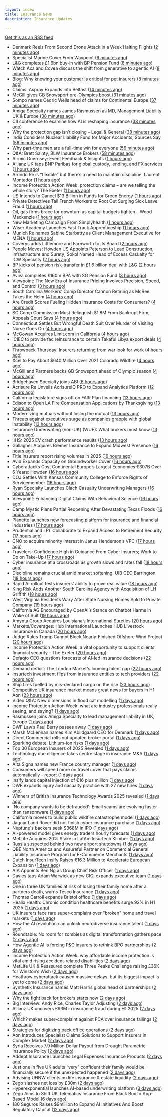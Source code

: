 ```yaml
---
layout: index
title: Insurance News
description: Insurance Updates

---
```


[Get this as an RSS feed](/insurance.rss)

<!-- news_marker starts -->
- Denmark Reels From Second Drone Attack in a Week Halting Flights ([2 minutes ago](https://www.insurancejournal.com/news/international/2025/09/25/840509.htm))
- Specialist Marine Cover From Waypoint ([6 minutes ago](https://insurance-edge.net/2025/09/25/specialist-marine-cover-from-waypoint/))
- L&G completes £1.6bn buy-in with BP Pension Fund ([8 minutes ago](https://www.reinsurancene.ws/lg-completes-1-6bn-buy-in-with-bp-pension-fund/))
- Watch Axa and Covea discuss the shift from generative to agentic AI ([8 minutes ago](https://www.postonline.co.uk/technology/7959091/watch-axa-and-covea-discuss-the-shift-from-generative-to-agentic-ai))
- Blog: Why knowing your customer is critical for pet insurers ([8 minutes ago](https://www.postonline.co.uk/market-access/7959036/blog-why-knowing-your-customer-is-critical-for-pet-insurers))
- Claims: Aspray Expands into Belfast ([14 minutes ago](https://insurance-edge.net/2025/09/25/claims-aspray-expands-into-belfast/))
- McGill gives GB Snowsport pre-Olympics boost ([31 minutes ago](https://www.postonline.co.uk/news/7959093/mcgill-gives-gb-snowsport-pre-olympics-boost))
- Sompo names Cédric Wells head of claims for Continental Europe ([37 minutes ago](https://www.insurancebusinessmag.com/uk/news/claims/sompo-names-cedric-wells-head-of-claims-for-continental-europe-550891.aspx))
- Amiga Specialty names James Rasmussen as MD, Management Liability UK & Europe ([38 minutes ago](https://www.reinsurancene.ws/amiga-specialty-names-james-rasmussen-as-md-management-liability-uk-europe/))
- CII conference to examine how AI is reshaping insurance ([38 minutes ago](https://www.postonline.co.uk/news/7959076/cii-conference-to-examine-how-ai-is-reshaping-insurance))
- Why the protection gap isn’t closing – Legal & General ([38 minutes ago](https://ifamagazine.com/why-the-protection-gap-isnt-closing-legal-general/))
- India Considers Nuclear Liability Fund for Major Accidents, Sources Say ([56 minutes ago](https://www.insurancejournal.com/news/international/2025/09/25/840502.htm))
- Why part-time men are a full-time win for everyone ([56 minutes ago](https://www.postonline.co.uk/people/7959063/why-part-time-men-are-a-full-time-win-for-everyone))
- Q&A: Brett Sainty, BLW Insurance Brokers ([58 minutes ago](https://www.postonline.co.uk/broker/7958132/qa-brett-sainty-blw-insurance-brokers))
- Airmic Guernsey: Event Feedback & Insights ([1 hours ago](https://insurance-edge.net/2025/09/25/airmic-guernsey-event-feedback-insights/))
- Allianz UK taps BNP Paribas for global custody, lending, and FX services ([1 hours ago](https://www.insurancebusinessmag.com/uk/news/breaking-news/allianz-uk-taps-bnp-paribas-for-global-custody-lending-and-fx-services-550888.aspx))
- Arundo Re is “flexible” but there’s a need to maintain discipline: Laurent Montador ([1 hours ago](https://www.reinsurancene.ws/arundo-re-is-flexible-but-theres-a-need-to-maintain-discipline-laurent-montador/))
- Income Protection Action Week: protection claims – are we telling the whole story? The Exeter ([1 hours ago](https://ifamagazine.com/income-protection-claims-are-we-telling-the-whole-story-the-exeter/))
- US Intends to Cancel $13 Billion in Funds for Green Energy ([1 hours ago](https://www.insurancejournal.com/news/national/2025/09/25/840496.htm))
- Private Detectives Tail French Workers to Root Out Surging Sick Leave Fraud ([1 hours ago](https://www.insurancejournal.com/news/international/2025/09/25/840445.htm))
- Oil, gas firms brace for downturn as capital budgets tighten – Wood Mackenzie ([1 hours ago](https://www.insurancebusinessmag.com/uk/news/breaking-news/oil-gas-firms-brace-for-downturn-as-capital-budgets-tighten--wood-mackenzie-550881.aspx))
- New Marketing Campaign From Simplyhealth ([1 hours ago](https://insurance-edge.net/2025/09/25/new-marketing-campaign-from-simplyhealth/))
- Wiser Academy Launches Fast Track Apprenticeship ([1 hours ago](https://insurance-edge.net/2025/09/25/wiser-academy-launches-fast-track-apprenticeship/))
- Munich Re names Sabine Starbatty as Client Management Executive for MENA ([1 hours ago](https://www.reinsurancene.ws/munich-re-names-sabine-starbatty-as-client-management-executive-for-mena/))
- Coverys adds Littlemore and Farnworth to its Board ([2 hours ago](https://www.reinsurancene.ws/coverys-adds-littlemore-and-farnworth-to-its-board/))
- People Moves: Howden US Appoints Peterson to Lead Construction, Infrastructure and Surety; Sokol Named Head of Excess Casualty for ICW Specialty ([2 hours ago](https://www.insurancejournal.com/news/national/2025/09/25/840427.htm))
- BP kicks of pension risk-transfer in £1.6 billion deal with L&G ([2 hours ago](https://www.insurancebusinessmag.com/uk/news/breaking-news/bp-kicks-of-pension-risktransfer-in-1-6-billion-deal-with-landg-550869.aspx))
- Aviva completes £160m BPA with SG Pension Fund ([3 hours ago](https://www.reinsurancene.ws/aviva-completes-160m-bpa-with-sg-pension-fund/))
- Viewpoint: The New Era of Insurance Pricing Involves Precision, Speed, and Control ([3 hours ago](https://www.insurancejournal.com/news/national/2025/09/25/840417.htm))
- South Carolina Workers’ Comp Director Cannon Retiring as McRee Takes the Helm ([4 hours ago](https://www.insurancejournal.com/news/southeast/2025/09/25/840458.htm))
- Are Credit Scores Fueling Hidden Insurance Costs for Consumers? ([4 hours ago](https://www.insurancejournal.com/news/southeast/2025/09/25/840401.htm))
- SC Comp Commission Must Relinquish $1.8M From Bankrupt Firm, Appeals Court Says ([4 hours ago](https://www.insurancejournal.com/news/southeast/2025/09/25/840483.htm))
- Connecticut Settles But Wrongful Death Suit Over Murder of Visiting Nurse Goes On ([4 hours ago](https://www.insurancejournal.com/news/east/2025/09/25/840452.htm))
- McGowan Acquires Limit.com in California ([4 hours ago](https://www.insurancejournal.com/news/west/2025/09/25/840446.htm))
- ICIEC to provide fac reinsurance to certain Takaful Libya export deals ([4 hours ago](https://www.reinsurancene.ws/iciec-to-provide-fac-reinsurance-to-certain-takaful-libya-export-deals/))
- Throwback Thursday: Insurers returning from war look for work ([4 hours ago](https://www.postonline.co.uk/broker/7956767/throwback-thursday-insurers-returning-from-war-look-for-work))
- Xcel to Pay About $640 Million Over 2021 Colorado Wildfire ([4 hours ago](https://www.insurancejournal.com/news/west/2025/09/25/840476.htm))
- McGill and Partners backs GB Snowsport ahead of Olympic season ([4 hours ago](https://www.insurancebusinessmag.com/uk/news/breaking-news/mcgill-and-partners-backs-gb-snowsport-ahead-of-olympic-season-550851.aspx))
- Bridgehaven Specialty joins ABI ([6 hours ago](https://www.insurancebusinessmag.com/uk/news/breaking-news/bridgehaven-specialty-joins-abi-550847.aspx))
- Acrisure Re Unveils AcrisureIQ PRO to Expand Analytics Platform ([12 hours ago](https://www.insurtechinsights.com/acrisure-re-unveils-acrisureiq-pro-to-expand-analytics-platform/))
- California legislature signs off on FAIR Plan financing ([13 hours ago](https://www.dig-in.com/news/california-legislature-signs-off-on-fair-plan-financing))
- Edison to Open LA Fire Compensation Applications by Thanksgiving ([13 hours ago](https://www.insurancejournal.com/news/west/2025/09/24/840473.htm))
- Modernizing mutuals without losing the mutual ([13 hours ago](https://www.dig-in.com/opinion/modernizing-mutuals-without-losing-the-mutual))
- Threats against executives surge as companies grapple with global instability ([13 hours ago](https://www.insurancebusinessmag.com/uk/business-strategy/threats-against-executives-surge-as-companies-grapple-with-global-instability-550828.aspx))
- Insurance Underwriting (non-UK) (WUE): What brokers must know ([13 hours ago](https://www.insurancebusinessmag.com/uk/guides/insurance-underwriting-nonuk-wue-what-brokers-must-know-550827.aspx))
- IIHS: 2025 EV crash performance results ([13 hours ago](https://www.dig-in.com/news/iihs-2025-ev-crash-performance-results))
- Gallagher Acquires Bremer Insurance to Expand Midwest Presence ([16 hours ago](https://www.insurtechinsights.com/gallagher-acquires-bremer-insurance-to-expand-midwest-presence/))
- Title insurers report rising volumes in 2025 ([16 hours ago](https://www.dig-in.com/news/title-insurers-see-increased-volumes-in-2025))
- Avid Expands Capacity on Groundworker Cover ([16 hours ago](https://insurance-edge.net/2025/09/24/avid-expands-capacity-on-groundworker-cover/))
- Cyberattacks Cost Continental Europe’s Largest Economies €307B Over 5 Years: Howden ([16 hours ago](https://www.insurancejournal.com/news/international/2025/09/24/840408.htm))
- DOJ Settles With Kansas Community College to Enforce Rights of Servicemember ([16 hours ago](https://www.insurancejournal.com/news/midwest/2025/09/24/840439.htm))
- Ryan Specialty Launches Clach Casualty Underwriting Managers ([16 hours ago](https://www.insurancejournal.com/news/midwest/2025/09/24/840435.htm))
- Viewpoint: Enhancing Digital Claims With Behavioral Science ([16 hours ago](https://www.insurancejournal.com/news/national/2025/09/24/840421.htm))
- Camp Mystic Plans Partial Reopening After Devastating Texas Floods ([16 hours ago](https://www.insurancejournal.com/news/southcentral/2025/09/24/840430.htm))
- Planette launches new forecasting platform for insurance and financial industries ([17 hours ago](https://www.reinsurancene.ws/planette-launches-new-forecasting-platform-for-insurance-and-financial-industries/))
- Prudential and LPL Collaborate to Expand Access to Retirement Security ([17 hours ago](https://www.insurtechinsights.com/prudential-and-lpl-collaborate-to-expand-access-to-retirement-security/))
- CNO to acquire minority interest in Janus Henderson’s VPC ([17 hours ago](https://www.reinsurancene.ws/cno-to-acquire-minority-interest-in-janus-hendersons-vpc/))
- Travelers: Confidence High in Guidance From Cyber Insurers; Work to Do on Take-Up ([17 hours ago](https://www.insurancejournal.com/news/national/2025/09/24/840397.htm))
- Cyber insurance at a crossroads as growth slows and rates fall ([18 hours ago](https://www.insurancebusinessmag.com/uk/news/cyber/cyber-insurance-at-a-crossroads-as-growth-slows-and-rates-fall-550790.aspx))
- Discipline remains crucial amid market softening: UIB CEO Barrington ([18 hours ago](https://www.reinsurancene.ws/discipline-remains-crucial-amid-market-softening-uib-ceo-barrington/))
- Rapid AI rollout tests insurers’ ability to prove real value ([18 hours ago](https://www.postonline.co.uk/news/7959090/rapid-ai-rollout-tests-insurers%E2%80%99-ability-to-prove-real-value))
- King Risk Adds Another South Carolina Agency with Acquisition of LH Griffith ([18 hours ago](https://www.insurancejournal.com/news/southeast/2025/09/24/840392.htm))
- West Virginia Residents Wary After State Nursing Homes Sold to Private Company ([19 hours ago](https://www.insurancejournal.com/news/southeast/2025/09/24/840382.htm))
- California AG Encouraged by OpenAI’s Stance on Chatbot Harms in Wake of Suit ([19 hours ago](https://www.insurancejournal.com/news/west/2025/09/24/840380.htm))
- Amynta Group Acquires Louisiana’s International Sureties ([20 hours ago](https://www.insurancejournal.com/news/southcentral/2025/09/24/840373.htm))
- Markets/Coverages: Hub International Launches HUB Livestock Insurance in Canada ([20 hours ago](https://www.insurancejournal.com/news/international/2025/09/24/840369.htm))
- Judge Rules Trump Cannot Block Nearly-Finished Offshore Wind Project ([20 hours ago](https://www.insurancejournal.com/news/east/2025/09/24/840362.htm))
- Income Protection Action Week: a vital opportunity to support clients’ financial security – The Exeter ([20 hours ago](https://ifamagazine.com/income-protection-action-week-a-vital-opportunity-to-support-clients-financial-security-the-exeter/))
- Defaqto CEO questions forecasts of AI-led insurance decisions ([22 hours ago](https://www.postonline.co.uk/technology/7959089/defaqto-ceo-questions-forecasts-of-ai-led-insurance-decisions))
- Demand deficit: The London Market's looming talent gap ([22 hours ago](https://www.insurancebusinessmag.com/uk/news/diversity-inclusion/demand-deficit-the-london-markets-looming-talent-gap-550748.aspx))
- Insurtech investment flips from insurance entities to tech providers ([22 hours ago](https://www.postonline.co.uk/technology/7959087/insurtech-investment-flips-from-insurance-entities-to-tech-providers))
- Ship fires fuelled by mis-declared cargo on the rise ([23 hours ago](https://www.postonline.co.uk/news/7959085/ship-fires-fuelled-by-mis-declared-cargo-on-the-rise))
- Competitive UK insurance market means great news for buyers in H1: Aon ([23 hours ago](https://www.insurancebusinessmag.com/uk/news/breaking-news/competitive-uk-insurance-market-means-great-news-for-buyers-in-h1-aon-550741.aspx))
- Video Q&A: New dimensions in flood cat modelling ([1 days ago](https://www.postonline.co.uk/technology/7959047/video-qa-new-dimensions-in-flood-cat-modelling))
- Income Protection Action Week: what are industry professionals really seeing, and saying? ([1 days ago](https://ifamagazine.com/income-protection-action-week-what-are-industry-professionals-really-seeing-and-saying/))
- Rasmussen joins Amiga Specialty to lead management liability in UK, Europe ([1 days ago](https://www.insurancebusinessmag.com/uk/news/breaking-news/rasmussen-joins-amiga-specialty-to-lead-management-liability-in-uk-europe-550735.aspx))
- DWF Law’s Paul Berry passes away ([1 days ago](https://www.postonline.co.uk/news/7959086/dwf-laws-paul-berry-passes-away))
- Marsh McLennan names Kim Abildgaard CEO for Denmark ([1 days ago](https://www.insurancebusinessmag.com/uk/news/breaking-news/marsh-mclennan-names-kim-abildgaard-ceo-for-denmark-550717.aspx))
- Direct Commercial rolls out updated broker portal ([1 days ago](https://www.postonline.co.uk/broker/7959081/direct-commercial-rolls-out-updated-broker-portal))
- Sparking debate: Lithium-ion risks ([1 days ago](https://www.postonline.co.uk/regulation/7959010/sparking-debate-lithium-ion-risks))
- Top 30 European Insurers of 2025 Revealed ([1 days ago](https://www.postonline.co.uk/personal/7958243/top-30-european-insurers-of-2025-revealed))
- Technology due diligence takes centre stage in insurance M&A ([1 days ago](https://www.postonline.co.uk/technology/7958262/technology-due-diligence-takes-centre-stage-in-insurance-ma))
- Alta Signa names new France country manager ([1 days ago](https://www.insurancebusinessmag.com/uk/news/breaking-news/alta-signa-names-new-france-country-manager-550695.aspx))
- Consumers will spend more on travel cover that pays claims automatically - report ([1 days ago](https://www.insurancebusinessmag.com/uk/news/travel/consumers-will-spend-more-on-travel-cover-that-pays-claims-automatically--report-550692.aspx))
- Insify lands capital injection of €16 plus million ([1 days ago](https://www.insurancebusinessmag.com/uk/news/breaking-news/insify-lands-capital-injection-of-16-plus-million-550686.aspx))
- DWF expands injury and casualty practice with 27 new hires ([1 days ago](https://www.insurancebusinessmag.com/uk/news/breaking-news/dwf-expands-injury-and-casualty-practice-with-27-new-hires-550685.aspx))
- Winners of British Insurance Technology Awards 2025 revealed ([1 days ago](https://www.postonline.co.uk/technology/7959079/winners-of-british-insurance-technology-awards-2025-revealed))
- 'No company wants to be defrauded': Email scams are evolving faster than ransomware ([1 days ago](https://www.insurancebusinessmag.com/uk/news/cyber/no-company-wants-to-be-defrauded-email-scams-are-evolving-faster-than-ransomware-549985.aspx))
- California moves to build public wildfire catastrophe model ([1 days ago](https://www.dig-in.com/news/california-moves-to-build-public-wildfire-catastrophe-model))
- Jaguar Land Rover did not finish cyber insurance purchase ([1 days ago](https://www.insurancebusinessmag.com/uk/news/breaking-news/jaguar-land-rover-did-not-finish-cyber-insurance-purchase-550708.aspx))
- Neptune's backers seek $368M in IPO ([1 days ago](https://www.dig-in.com/articles/neptunes-backers-seek-368m-in-ipo))
- AI-powered model gives energy traders hourly forecasts ([1 days ago](https://www.dig-in.com/articles/ai-powered-model-gives-energy-traders-hourly-forecasts))
- MetLife Acquires 20% Stake in LatAm Insurtech Klimber ([1 days ago](https://www.insurtechinsights.com/metlife-acquires-20-stake-in-latam-insurtech-klimber/))
- Russia suspected behind two new airport shutdowns ([1 days ago](https://www.insurancebusinessmag.com/uk/news/breaking-news/russia-suspected-behind-two-new-airport-shutdowns-550662.aspx))
- QBE North America and Assureful Partner on Commercial General Liability Insurance Program for E-Commerce Merchants ([1 days ago](https://www.insurtechinsights.com/qbe-north-america-and-assureful-partner-on-commercial-general-liability-insurance-program-for-e-commerce-merchants/))
- Dutch InsurTech Insify Raises €16.3 Million to Accelerate European Expansion ([1 days ago](https://www.insurtechinsights.com/dutch-insurtech-insify-raises-e16-3-million-to-accelerate-european-expansion/))
- AIA Appoints Ben Ng as Group Chief Risk Officer ([1 days ago](https://www.insurtechinsights.com/aia-appoints-ben-ng-as-group-chief-risk-officer/))
- Davies taps Adam Warwick as new CIO, expands executive team ([1 days ago](https://www.insurancebusinessmag.com/uk/news/breaking-news/davies-taps-adam-warwick-as-new-cio-expands-executive-team-550630.aspx))
- One in three UK families at risk of losing their family home after a partners death, warns Tesco Insurance ([1 days ago](https://ifamagazine.com/one-in-three-uk-families-at-risk-of-losing-their-family-home-after-a-partners-death-warns-tesco-insurance/))
- Thomas Carroll expands Bristol office ([1 days ago](https://www.postonline.co.uk/broker/7959080/thomas-carroll-expands-bristol-office))
- Healix Health: Chronic condition healthcare benefits surge 92% in H1 2025 ([1 days ago](https://ifamagazine.com/healix-health-chronic-condition-healthcare-benefits-surge-92-in-h1-2025/))
- UK insurers face rare super-complaint over "broken" home and travel markets ([1 days ago](https://www.insurancebusinessmag.com/uk/news/breaking-news/uk-insurers-face-rare-supercomplaint-over-broken-home-and-travel-markets-550601.aspx))
- How the AI revolution can unlock neurodiverse insurance talent ([1 days ago](https://www.postonline.co.uk/people/7958951/how-the-ai-revolution-can-unlock-neurodiverse-insurance-talent))
- Roundtable: No room for zombies as digital transformation gathers pace ([2 days ago](https://www.postonline.co.uk/market-access/technology/7958957/roundtable-no-room-for-zombies-as-digital-transformation-gathers-pace))
- How Agentic AI is forcing P&C insurers to rethink BPO partnerships ([2 days ago](https://www.dig-in.com/opinion/agentic-ais-impact-on-bpo-partnerships))
- Income Protection Action Week: why affordable income protection is vital amid rising accident-related disabilities ([2 days ago](https://ifamagazine.com/income-protection-action-week-why-affordable-income-protection-is-vital-amid-rising-accident-related-disabilities/))
- MetLife UK & Reassured complete Three Peaks Challenge raising £36K for Winston’s Wish ([2 days ago](https://ifamagazine.com/metlife-uk-reassured-complete-three-peaks-challenge-raising-36k-for-winstons-wish/))
- Heathrow cyberattack caused massive delays, but its biggest impact is yet to come ([2 days ago](https://www.insurancebusinessmag.com/uk/news/cyber/heathrow-cyberattack-caused-massive-delays-but-its-biggest-impact-is-yet-to-come-550593.aspx))
- Synthetik Insurance names Matt Harris global head of partnerships ([2 days ago](https://www.insurancebusinessmag.com/uk/news/breaking-news/synthetik-insurance-names-matt-harris-global-head-of-partnerships-550582.aspx))
- Why the fight back for brokers starts now ([2 days ago](https://www.postonline.co.uk/broker/7959061/why-the-fight-back-for-brokers-starts-now))
- Big Interview: Andy Rice, Charles Taylor Adjusting ([2 days ago](https://www.postonline.co.uk/claims/7958280/big-interview-andy-rice-charles-taylor-adjusting))
- Allianz UK uncovers £93M in insurance fraud during H1 2025 ([2 days ago](https://www.insurancebusinessmag.com/uk/news/breaking-news/allianz-uk-uncovers-93m-in-insurance-fraud-during-h1-2025-550556.aspx))
- Which? makes super-complaint against FCA over insurance failings ([2 days ago](https://www.postonline.co.uk/news/7959078/which-makes-super-complaint-against-fca-over-insurance-failings))
- Strategies for digitizing back office operations ([2 days ago](https://www.dig-in.com/opinion/strategies-for-digitizing-back-office-operations))
- Aon Introduces Specialist Claims Solutions to Support Insurers in Complex Market ([2 days ago](https://www.insurtechinsights.com/aon-introduces-specialist-claims-solutions-to-support-insurers-in-complex-market/))
- Syria Receives 7.9 Million Dollar Payout from Drought Parametric Insurance Policy ([2 days ago](https://www.insurtechinsights.com/syria-receives-7-9-million-dollar-payout-from-drought-parametric-insurance-policy/))
- Addept Insurance Launches Legal Expenses Insurance Products ([2 days ago](https://www.insurtechinsights.com/addept-insurance-launches-legal-expenses-insurance-products/))
- Just one in five UK adults “very” confident their family would be financially secure if the unexpected happened ([2 days ago](https://ifamagazine.com/just-one-in-five-uk-adults-very-confident-their-family-would-be-financially-secure-if-the-unexpected-happened/))
- Advising UHNW clients on life insurance & estate liquidity ([2 days ago](https://ifamagazine.com/advising-uhnw-clients-on-life-insurance-estate-liquidity/))
- Zego slashes net loss by £30m ([2 days ago](https://www.postonline.co.uk/technology/7959075/zego-slashes-net-loss-by-%C2%A330m))
- Hyperexponential launches AI-based underwriting platform ([3 days ago](https://www.dig-in.com/news/hyperexponential-launches-ai-based-underwriting-platform))
- Zego Aims to Shift UK Telematics Insurance From Black Box to App-Based Model ([6 days ago](https://thefintechtimes.com/zego-aims-to-shift-uk-telematics-insurance-from-black-box-to-app-based-model/))
- 180 Seguros Raises $9million to Expand AI Initiatives And Boost Regulatory Capital ([12 days ago](https://thefintechtimes.com/180-seguros-raises-9m-to-expand-ai-initiatives-and-boost-regulatory-capital/))

<!-- news_marker ends -->